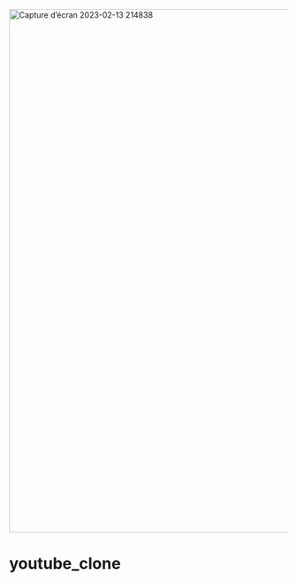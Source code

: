 

<img width="947" alt="Capture d’écran 2023-02-13 214838" src="https://user-images.githubusercontent.com/123499234/218571421-1b141b62-9280-43af-a1a8-30254488d7b7.png">



# youtube_clone
